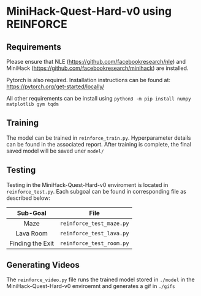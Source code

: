 # MiniHack-Quest-Hard-v0 using REINFORCE

## Requirements

Please ensure that NLE (https://github.com/facebookresearch/nle) and MiniHack (https://github.com/facebookresearch/minihack) are installed. 

Pytorch is also required. Installation instructions can be found at: https://pytorch.org/get-started/locally/

All other requirements can be install using `python3 -m pip install numpy matplotlib gym tqdm`

## Training

The model can be trained in `reinforce_train.py`. Hyperparameter details can be found in the associated report. After training is complete, the final saved model will be saved uner `model/`

## Testing 

Testing in the MiniHack-Quest-Hard-v0 enviroment is located in `reinforce_test.py`. Each subgoal can be found in corresponding file as described below:

|     Sub-Goal     |          File            |
|:----------------:|:------------------------:|
|       Maze       | `reinforce_test_maze.py` |
|     Lava Room    | `reinforce_test_lava.py` |
| Finding the Exit | `reinforce_test_room.py` |

## Generating Videos

The `reinforce_video.py` file runs the trained model stored in `./model` in the  MiniHack-Quest-Hard-v0 enviroemnt and generates a gif in `./gifs`
